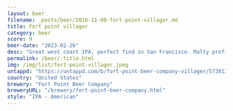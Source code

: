 ```yaml
---
layout: beer
filename: _posts/beer/2016-11-09-fort-point-villager.md
title: Fort point villager
category: beer
score: 9
beer-date: "2023-02-26"
desc: "Great west coast IPA, perfect find in San Francisco. Malty profile with deep rich hops. Just makes me happy to have a beer like this. It’s a lot of bitterness so good thing I’m not eating. Each sip gets better"
permalink: /beer/:title.html
img: /img/list/fort-point-villager.jpeg
untappd: "https://untappd.com/b/fort-point-beer-company-villager/573813"
country: "United States"
brewery: "Fort Point Beer Company"
breweryURL: "/brewery/fort-point-beer-company.html"
style: "IPA - American"
---
```


